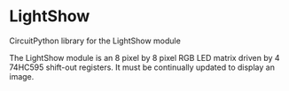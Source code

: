 # LightShow
CircuitPython library for the LightShow module

The LightShow module is an 8 pixel by 8 pixel RGB LED matrix driven by 4 74HC595 shift-out registers.  It must be continually updated to display an image.
